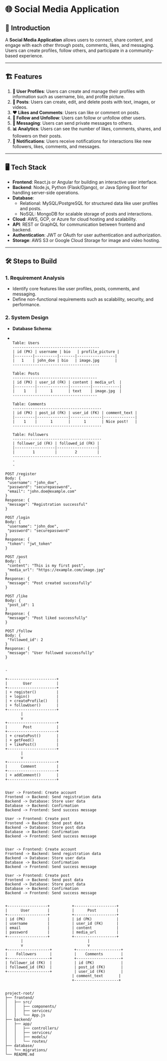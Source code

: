 # 🌐 Social Media Application

## 🔎 Introduction
A **Social Media Application** allows users to connect, share content, and engage with each other through posts, comments, likes, and messaging. Users can create profiles, follow others, and participate in a community-based experience.

---

## 🏗️ Features

1. **📝 User Profiles**: Users can create and manage their profiles with information such as username, bio, and profile picture.
2. **📢 Posts**: Users can create, edit, and delete posts with text, images, or videos.
3. **❤️ Likes and Comments**: Users can like or comment on posts.
4. **🔄 Follow and Unfollow**: Users can follow or unfollow other users.
5. **💬 Messaging**: Users can send private messages to others.
6. **📊 Analytics**: Users can see the number of likes, comments, shares, and followers on their posts.
7. **🔔 Notifications**: Users receive notifications for interactions like new followers, likes, comments, and messages.

---

## 🖥️ Tech Stack

- **Frontend**: React.js or Angular for building an interactive user interface.
- **Backend**: Node.js, Python (Flask/Django), or Java Spring Boot for handling server-side operations.
- **Database**:
    - Relational: MySQL/PostgreSQL for structured data like user profiles and posts.
    - NoSQL: MongoDB for scalable storage of posts and interactions.
- **Cloud**: AWS, GCP, or Azure for cloud hosting and scalability.
- **API**: REST or GraphQL for communication between frontend and backend.
- **Authentication**: JWT or OAuth for user authentication and authorization.
- **Storage**: AWS S3 or Google Cloud Storage for image and video hosting.

---

## 🛠️ Steps to Build

### 1. **Requirement Analysis**
- Identify core features like user profiles, posts, comments, and messaging.
- Define non-functional requirements such as scalability, security, and performance.

### 2. **System Design**
- **Database Schema**:
- 
  ```plaintext
  
  Table: Users
  ---------------------------------------
  | id (PK) | username | bio   | profile_picture |
  |--------|----------|-------|-----------------|
  |   1    | john_doe | bio   | image.jpg       |
  ---------------------------------------

  Table: Posts
  --------------------------------------
  | id (PK) | user_id (FK) | content | media_url  |
  |---------|--------------|---------|------------|
  |    1    |      1       | text    | image.jpg  |
  --------------------------------------

  Table: Comments
  ----------------------------------------
  | id (PK) | post_id (FK) | user_id (FK) | comment_text |
  |---------|--------------|--------------|--------------|
  |    1    |      1       |      1       | Nice post!   |
  ----------------------------------------

  Table: Followers
  ----------------------------------------
  | follower_id (FK) | followed_id (FK) |
  |------------------|------------------|
  |        1         |        2         |
  ----------------------------------------
  -
  -
 ```plaintext
POST /register
Body: {
  "username": "john_doe",
  "password": "securepassword",
  "email": "john.doe@example.com"
}
Response: {
  "message": "Registration successful"
}

POST /login
Body: {
  "username": "john_doe",
  "password": "securepassword"
}
Response: {
  "token": "jwt_token"
}

POST /post
Body: {
  "content": "This is my first post",
  "media_url": "https://example.com/image.jpg"
}
Response: {
  "message": "Post created successfully"
}

POST /like
Body: {
  "post_id": 1
}
Response: {
  "message": "Post liked successfully"
}

POST /follow
Body: {
  "followed_id": 2
}
Response: {
  "message": "User followed successfully"
}

           
-

+----------------------+
|       User           |
+----------------------+
| + register()         |
| + login()            |
| + createProfile()    |
| + followUser()       |
+----------------------+
        |
        v
+----------------------+
|       Post           |
+----------------------+
| + createPost()       |
| + getFeed()          |
| + likePost()         |
+----------------------+
        |
        v
+----------------------+
|      Comment         |
+----------------------+
| + addComment()       |
+----------------------+


User -> Frontend: Create account
Frontend -> Backend: Send registration data
Backend -> Database: Store user data
Database -> Backend: Confirmation
Backend -> Frontend: Send success message

User -> Frontend: Create post
Frontend -> Backend: Send post data
Backend -> Database: Store post data
Database -> Backend: Confirmation
Backend -> Frontend: Send success message


User -> Frontend: Create account
Frontend -> Backend: Send registration data
Backend -> Database: Store user data
Database -> Backend: Confirmation
Backend -> Frontend: Send success message

User -> Frontend: Create post
Frontend -> Backend: Send post data
Backend -> Database: Store post data
Database -> Backend: Confirmation
Backend -> Frontend: Send success message


+------------------+          +-------------------+
|      User        |          |      Post         |
+------------------+          +-------------------+
| id (PK)          |          | id (PK)           |
| username         |          | user_id (FK)      |
| email            |          | content           |
| password         |          | media_url         |
+------------------+          +-------------------+
        |                             |
        v                             v
+-------------------+          +--------------------+
|    Followers      |          |    Comments        |
+-------------------+          +--------------------+
| follower_id (FK)  |          | id (PK)            |
| followed_id (FK)  |          | post_id (FK)       |
+-------------------+          | user_id (FK)       |
                               | comment_text       |
                               +--------------------+


project-root/
├── frontend/
│   ├── src/
│   │   ├── components/
│   │   ├── services/
│   │   └── App.js
├── backend/
│   ├── app/
│   │   ├── controllers/
│   │   ├── services/
│   │   ├── models/
│   │   └── routes/
├── database/
│   └── migrations/
└── README.md

